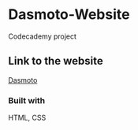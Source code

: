 # Dasmoto-Website

Codecademy project

## Link to the website

[Dasmoto](https://dimterion.github.io/Dasmoto/)

### Built with

HTML, CSS
